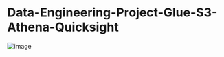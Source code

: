 # Data-Engineering-Project-Glue-S3-Athena-Quicksight


![image](https://github.com/user-attachments/assets/f90b3b64-0dd4-4d8c-b6b1-b65393bb44a1)
